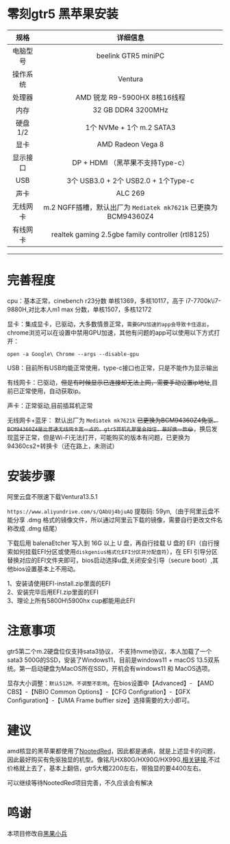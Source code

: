 # 零刻gtr5 黑苹果安装


|   规格   |                           详细信息                           |
| :------: | :----------------------------------------------------------: |
| 电脑型号 |                beelink GTR5 miniPC                 |
| 操作系统 |                Ventura              |
|  处理器  |       AMD 锐龙 R9-5900HX 8核16线程       |
|   内存   |            32 GB DDR4 3200MHz            |
| 硬盘1/2  |               1个 NVMe + 1个 m.2 SATA3                 |
|   显卡   |                 AMD Radeon Vega 8                 |
| 显示接口 |   DP +  HDMI （黑苹果不支持Type-c）    |
| USB   |   3个 USB3.0 + 2个 USB2.0 + 1个Type-c    |
|   声卡   |                       ALC 269                       |
| 无线网卡 | m.2 NGFF插槽，默认出厂为 `Mediatek mk7621k` 已更换为BCM94360Z4 |
| 有线网卡 |               realtek gaming 2.5gbe family controller (rtl8125)               |

 
 --------------
 
 
 # 完善程度 
 
 cpu：基本正常，cinebench r23分数 单核1369，多核10117，高于 i7-7700k\i7-9880H,对比本人m1 max 分数，单核1507，多核12172
 
 显卡：集成显卡，已驱动，大多数情景正常，`需要GPU加速的app会导致卡住退出`，chrome浏览可以在设置中禁用GPU加速，其他有问题的app可以使用以下方式打开：
 
 `open -a Google\ Chrome --args --disable-gpu`
 
 USB：目前所有USB均能正常使用，type-c接口也正常，只是不能作为显示输出
 
 有线网卡：已驱动，~~但是有时候显示已连接却无法上网，需要手动设置ip地址~~,目前已正常使用，自动获取ip。
 
 声卡：正常驱动,目前插耳机正常
 
 无线网卡+蓝牙： 默认出厂为 `Mediatek mk7621k` ~~已更换为BCM94360Z4免驱`，BCM94360Z4是比普通无线网卡宽一点的，gtr5耳机孔那里会挡住，最好换一款😂`~~，换后发现蓝牙正常，但是Wi-Fi无法打开，可能购买的版本有问题，已更换为94360cs2+转换卡（还在路上，未测试）
 
 
 # 安装步骤
 
 阿里云盘不限速下载Ventura13.5.1
 
`https://www.aliyundrive.com/s/QAbUj4bjuAQ` 提取码: 59yn,（由于阿里云盘不能分享 .dmg 格式的镜像文件，所以通过阿里云下载的镜像，需要自行更改文件名称改成 .dmg 结尾）  

  下载后用 balenaEtcher 写入到 16G 以上 U 盘，再自行挂载 U 盘的 EFI（自行搜索如何挂载EFI分区或使用`diskgenius格式化EFI分区并分配盘符`），在 EFI   引导分区替换对应的EFI文件夹即可，bios启动选择u盘,关闭安全引导（secure boot）,其他bios设置基本上不用动。
  
 1、安装请使用EFI-install.zip里面的EFI  
 2、安装完毕后用EFI.zip里面的EFI   
 3、理论上所有5800H\5900hx cup都能用此EFI 
 
# 注意事项
 gtr5第二个m.2硬盘位仅支持sata3协议， 不支持nvme协议，本人加载了一个sata3 500G的SSD，安装了Windows11，目前是windows11 + macOS 13.5双系统。第一启动硬盘为MacOS所在SSD，开机会有windows11 和 MacOS选项。
 
 显存大小调整：`默认512M，不调整不影响`。在bios设置中【Advanced】- 【AMD CBS】-【NBIO Common Options】-【CFG Configration】-【GFX Configuration】-【UMA Frame buffier size】选择需要的大小即可。
 
 
 
 # 建议
 
 amd核显的黑苹果都使用了[NootedRed](https://github.com/ChefKissInc/NootedRed)，因此都是通病，就是上述显卡的问题，因此最好购买有免驱独显的机型。像铭凡HX80G/HX90G/HX99G,[相关链接](https://github.com/daliansky/minisforum-HX90G-Hackintosh),不过价格就上去了，基本上翻倍，gtr5大概2200左右，带独显的要4400左右。
 
 可以继续等待NootedRed项目完善，不久应该会有解决
 
 
 # 鸣谢
 本项目修改自[黑果小兵](https://github.com/daliansky/Beelink-SER5-Hackintosh)
 




